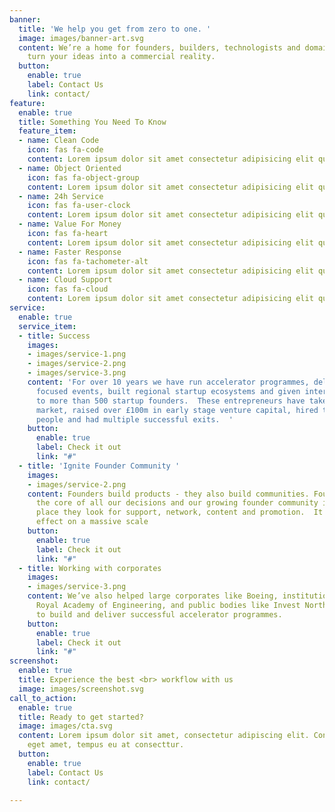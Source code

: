 ```yaml
---
banner:
  title: 'We help you get from zero to one. '
  image: images/banner-art.svg
  content: We’re a home for founders, builders, technologists and domain-experts helping
    turn your ideas into a commercial reality.
  button:
    enable: true
    label: Contact Us
    link: contact/
feature:
  enable: true
  title: Something You Need To Know
  feature_item:
  - name: Clean Code
    icon: fas fa-code
    content: Lorem ipsum dolor sit amet consectetur adipisicing elit quam nihil
  - name: Object Oriented
    icon: fas fa-object-group
    content: Lorem ipsum dolor sit amet consectetur adipisicing elit quam nihil
  - name: 24h Service
    icon: fas fa-user-clock
    content: Lorem ipsum dolor sit amet consectetur adipisicing elit quam nihil
  - name: Value For Money
    icon: fas fa-heart
    content: Lorem ipsum dolor sit amet consectetur adipisicing elit quam nihil
  - name: Faster Response
    icon: fas fa-tachometer-alt
    content: Lorem ipsum dolor sit amet consectetur adipisicing elit quam nihil
  - name: Cloud Support
    icon: fas fa-cloud
    content: Lorem ipsum dolor sit amet consectetur adipisicing elit quam nihil
service:
  enable: true
  service_item:
  - title: Success
    images:
    - images/service-1.png
    - images/service-2.png
    - images/service-3.png
    content: 'For over 10 years we have run accelerator programmes, delivered community
      focused events, built regional startup ecosystems and given international exposure
      to more than 500 startup founders.  These entrepreneurs have taken ideas to
      market, raised over £100m in early stage venture capital, hired thousands of
      people and had multiple successful exits.  '
    button:
      enable: true
      label: Check it out
      link: "#"
  - title: 'Ignite Founder Community '
    images:
    - images/service-2.png
    content: Founders build products - they also build communities. Founders are at
      the core of all our decisions and our growing founder community is the first
      place they look for support, network, content and promotion.  It is a cohort
      effect on a massive scale
    button:
      enable: true
      label: Check it out
      link: "#"
  - title: Working with corporates
    images:
    - images/service-3.png
    content: We’ve also helped large corporates like Boeing, institutions like The
      Royal Academy of Engineering, and public bodies like Invest Northern Ireland
      to build and deliver successful accelerator programmes.
    button:
      enable: true
      label: Check it out
      link: "#"
screenshot:
  enable: true
  title: Experience the best <br> workflow with us
  image: images/screenshot.svg
call_to_action:
  enable: true
  title: Ready to get started?
  image: images/cta.svg
  content: Lorem ipsum dolor sit amet, consectetur adipiscing elit. Consequat tristique
    eget amet, tempus eu at consecttur.
  button:
    enable: true
    label: Contact Us
    link: contact/

---
```

